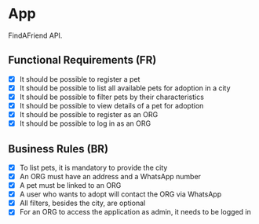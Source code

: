 # App

FindAFriend API.

## Functional Requirements (FR)

- [x] It should be possible to register a pet
- [x] It should be possible to list all available pets for adoption in a city
- [x] It should be possible to filter pets by their characteristics
- [x] It should be possible to view details of a pet for adoption
- [x] It should be possible to register as an ORG
- [x] It should be possible to log in as an ORG

## Business Rules (BR)

- [x] To list pets, it is mandatory to provide the city
- [x] An ORG must have an address and a WhatsApp number
- [x] A pet must be linked to an ORG
- [x] A user who wants to adopt will contact the ORG via WhatsApp
- [x] All filters, besides the city, are optional
- [x] For an ORG to access the application as admin, it needs to be logged in
